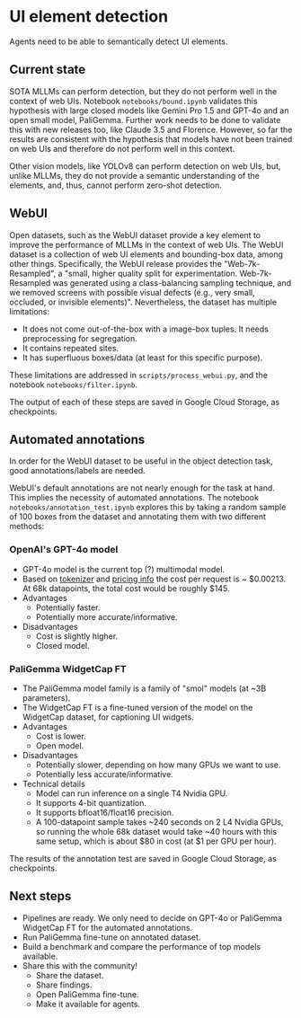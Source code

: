 # UI element detection

Agents need to be able to semantically detect UI elements.

## Current state

SOTA MLLMs can perform detection, but they do not perform well in the context of web UIs. Notebook `notebooks/bound.ipynb` validates this hypothesis with large closed models like Gemini Pro 1.5 and GPT-4o and an open small model, PaliGemma. Further work needs to be done to validate this with new releases too, like Claude 3.5 and Florence. However, so far the results are consistent with the hypothesis that models have not been trained on web UIs and therefore do not perform well in this context.

Other vision models, like YOLOv8 can perform detection on web UIs, but, unlike MLLMs, they do not provide a semantic understanding of the elements, and, thus, cannot perform zero-shot detection.

## WebUI

Open datasets, such as the WebUI dataset provide a key element to improve the performance of MLLMs in the context of web UIs. The WebUI dataset is a collection of web UI elements and bounding-box data, among other things. Specifically, the WebUI release provides the "Web-7k-Resampled", a "small, higher quality split for experimentation. Web-7k-Resampled was generated using a class-balancing sampling technique, and we removed screens with possible visual defects (e.g., very small, occluded, or invisible elements)". Nevertheless, the dataset has multiple limitations:

- It does not come out-of-the-box with a image-box tuples. It needs preprocessing for segregation.
- It contains repeated sites.
- It has superfluous boxes/data (at least for this specific purpose).

These limitations are addressed in `scripts/process_webui.py`, and the notebook `notebooks/filter.ipynb`.

The output of each of these steps are saved in Google Cloud Storage, as checkpoints.

## Automated annotations

In order for the WebUI dataset to be useful in the object detection task, good annotations/labels are needed.

WebUI's default annotations are not nearly enough for the task at hand. This implies the necessity of automated annotations. The notebook `notebooks/annotation_test.ipynb` explores this by taking a random sample of 100 boxes from the dataset and annotating them with two different methods:

### OpenAI's GPT-4o model

- GPT-4o model is the current top (?) multimodal model.
- Based on [tokenizer](https://platform.openai.com/tokenizer) and [pricing info](https://openai.com/api/pricing/) the cost per request is ~ $0.00213. At 68k datapoints, the total cost would be roughly $145.
- Advantages
    - Potentially faster.
    - Potentially more accurate/informative.
- Disadvantages
    - Cost is slightly higher.
    - Closed model.

### PaliGemma WidgetCap FT

- The PaliGemma model family is a family of "smol" models (at ~3B parameters).
- The WidgetCap FT is a fine-tuned version of the model on the WidgetCap dataset, for captioning UI widgets.
- Advantages
    - Cost is lower.
    - Open model.
- Disadvantages
    - Potentially slower, depending on how many GPUs we want to use.
    - Potentially less accurate/informative.
- Technical details
    - Model can run inference on a single T4 Nvidia GPU.
    - It supports 4-bit quantization.
    - It supports bfloat16/float16 precision.
    - A 100-datapoint sample takes ~240 seconds on 2 L4 Nvidia GPUs, so running the whole 68k dataset would take ~40 hours with this same setup, which is about $80 in cost (at $1 per GPU per hour).

The results of the annotation test are saved in Google Cloud Storage, as checkpoints.

## Next steps

- Pipelines are ready. We only need to decide on GPT-4o or PaliGemma WidgetCap FT for the automated annotations.
- Run PaliGemma fine-tune on annotated dataset.
- Build a benchmark and compare the performance of top models available.
- Share this with the community!
    - Share the dataset.
    - Share findings.
    - Open PaliGemma fine-tune.
    - Make it available for agents.






